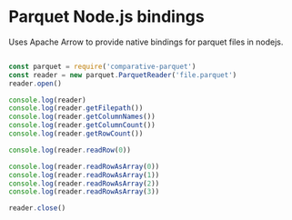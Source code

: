 
# Parquet Node.js bindings

Uses Apache Arrow to provide native bindings for parquet files in nodejs.

```javascript

const parquet = require('comparative-parquet')
const reader = new parquet.ParquetReader('file.parquet')
reader.open()

console.log(reader)
console.log(reader.getFilepath())
console.log(reader.getColumnNames())
console.log(reader.getColumnCount())
console.log(reader.getRowCount())

console.log(reader.readRow(0))

console.log(reader.readRowAsArray(0))
console.log(reader.readRowAsArray(1))
console.log(reader.readRowAsArray(2))
console.log(reader.readRowAsArray(3))

reader.close()

```
